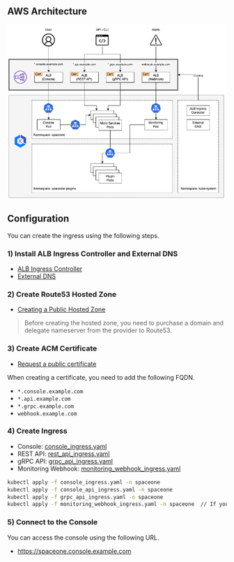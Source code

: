 ## AWS Architecture
![AWS Architecture](images/aws_architecture.png)

## Configuration
You can create the ingress using the following steps.

### 1) Install ALB Ingress Controller and External DNS  
- [ALB Ingress Controller](https://kubernetes-sigs.github.io/aws-alb-ingress-controller/)
- [External DNS](https://github.com/kubernetes-sigs/external-dns)
  
### 2) Create Route53 Hosted Zone
- [Creating a Public Hosted Zone](https://docs.aws.amazon.com/Route53/latest/DeveloperGuide/CreatingHostedZone.html)

> Before creating the hosted zone, you need to purchase a domain and delegate nameserver from the provider to Route53. 

### 3) Create ACM Certificate
- [Request a public certificate](https://docs.aws.amazon.com/acm/latest/userguide/gs-acm-request-public.html)

When creating a certificate, you need to add the following FQDN.
- `*.console.example.com`
- `*.api.example.com`
- `*.grpc.example.com`
- `webhook.example.com`

### 4) Create Ingress
- Console: [console_ingress.yaml](../../examples/ingress/aws/console_ingress.yaml)
- REST API: [rest_api_ingress.yaml](../../examples/ingress/aws/rest_api_ingress.yaml)
- gRPC API: [grpc_api_ingress.yaml](../../examples/ingress/aws/grpc_api_ingress.yaml)
- Monitoring Webhook: [monitoring_webhook_ingress.yaml](../../examples/ingress/aws/monitoring_webhook_ingress.yaml)

```bash
kubectl apply -f console_ingress.yaml -n spaceone
kubectl apply -f console_api_ingress.yaml -n spaceone
kubectl apply -f grpc_api_ingress.yaml -n spaceone
kubectl apply -f monitoring_webhook_ingress.yaml -n spaceone  // If you want to enable monitoring webhook, apply this.
```

### 5) Connect to the Console
You can access the console using the following URL.
- https://spaceone.console.example.com
